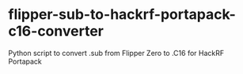 # flipper-sub-to-hackrf-portapack-c16-converter
 Python script to convert .sub from Flipper Zero to .C16 for HackRF Portapack
